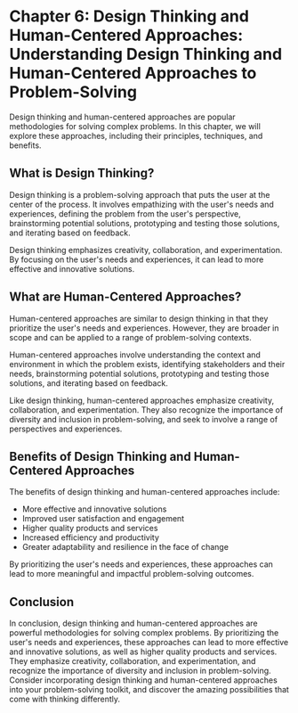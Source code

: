 Chapter 6: Design Thinking and Human-Centered Approaches: Understanding Design Thinking and Human-Centered Approaches to Problem-Solving
========================================================================================================================================

Design thinking and human-centered approaches are popular methodologies for solving complex problems. In this chapter, we will explore these approaches, including their principles, techniques, and benefits.

What is Design Thinking?
------------------------

Design thinking is a problem-solving approach that puts the user at the center of the process. It involves empathizing with the user's needs and experiences, defining the problem from the user's perspective, brainstorming potential solutions, prototyping and testing those solutions, and iterating based on feedback.

Design thinking emphasizes creativity, collaboration, and experimentation. By focusing on the user's needs and experiences, it can lead to more effective and innovative solutions.

What are Human-Centered Approaches?
-----------------------------------

Human-centered approaches are similar to design thinking in that they prioritize the user's needs and experiences. However, they are broader in scope and can be applied to a range of problem-solving contexts.

Human-centered approaches involve understanding the context and environment in which the problem exists, identifying stakeholders and their needs, brainstorming potential solutions, prototyping and testing those solutions, and iterating based on feedback.

Like design thinking, human-centered approaches emphasize creativity, collaboration, and experimentation. They also recognize the importance of diversity and inclusion in problem-solving, and seek to involve a range of perspectives and experiences.

Benefits of Design Thinking and Human-Centered Approaches
---------------------------------------------------------

The benefits of design thinking and human-centered approaches include:

* More effective and innovative solutions
* Improved user satisfaction and engagement
* Higher quality products and services
* Increased efficiency and productivity
* Greater adaptability and resilience in the face of change

By prioritizing the user's needs and experiences, these approaches can lead to more meaningful and impactful problem-solving outcomes.

Conclusion
----------

In conclusion, design thinking and human-centered approaches are powerful methodologies for solving complex problems. By prioritizing the user's needs and experiences, these approaches can lead to more effective and innovative solutions, as well as higher quality products and services. They emphasize creativity, collaboration, and experimentation, and recognize the importance of diversity and inclusion in problem-solving. Consider incorporating design thinking and human-centered approaches into your problem-solving toolkit, and discover the amazing possibilities that come with thinking differently.


